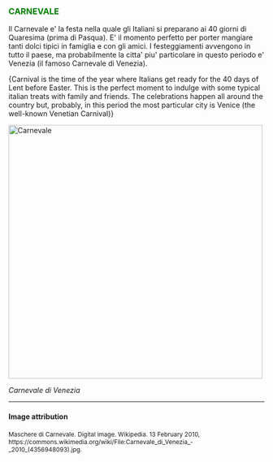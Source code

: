 <h3 style="color:green;"> CARNEVALE </h3>

<p lang="it"> Il Carnevale e' la festa nella quale gli Italiani si preparano ai 40 giorni di Quaresima (prima di Pasqua). 
E' il momento perfetto per porter mangiare tanti dolci tipici in famiglia e con gli amici. 
I festeggiamenti avvengono in tutto il paese, ma probabilmente la citta' piu' particolare in questo periodo e' Venezia (il famoso Carnevale di Venezia). </p>

<p lang="eng"> {Carnival is the time of the year where Italians get ready for the 40 days of Lent before Easter.
This is the perfect moment to indulge with some typical italian treats with family and friends.
The celebrations happen all around the country but, probably, in this period the most particular city is Venice (the well-known Venetian Carnival)} </p>

<p>
   <a href="https://upload.wikimedia.org/wikipedia/commons/9/94/Carnevale_di_Venezia_-_2010_%284356948093%29.jpg" 
 title="Carnevale">
     
 <img class="imgLeft"
 src="https://upload.wikimedia.org/wikipedia/commons/9/94/Carnevale_di_Venezia_-_2010_%284356948093%29.jpg" alt="Carnevale" height="500">

 </a>

<p lang="it"> <i> Carnevale di Venezia </i> </p>
 
 <p style="clear:both;"></p>





<hr> 

<h4>Image attribution</h4>
<p style="font-size:85%;"> 
Maschere di Carnevale. Digital image. Wikipedia. 13 February 2010, https://commons.wikimedia.org/wiki/File:Carnevale_di_Venezia_-_2010_(4356948093).jpg.
</p>
